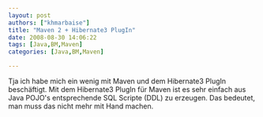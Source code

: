 ```yaml
---
layout: post
authors: ["khmarbaise"]
title: "Maven 2 + Hibernate3 PlugIn"
date: 2008-08-30 14:06:22
tags: [Java,BM,Maven]
categories: [Java,BM,Maven]

---
```

Tja ich habe mich ein wenig mit Maven und dem Hibernate3 PlugIn beschäftigt. Mit dem Hibernate3 PlugIn für Maven ist es sehr einfach aus Java POJO's entsprechende SQL Scripte (DDL) zu erzeugen. Das bedeutet, man muss das nicht mehr mit Hand machen.
